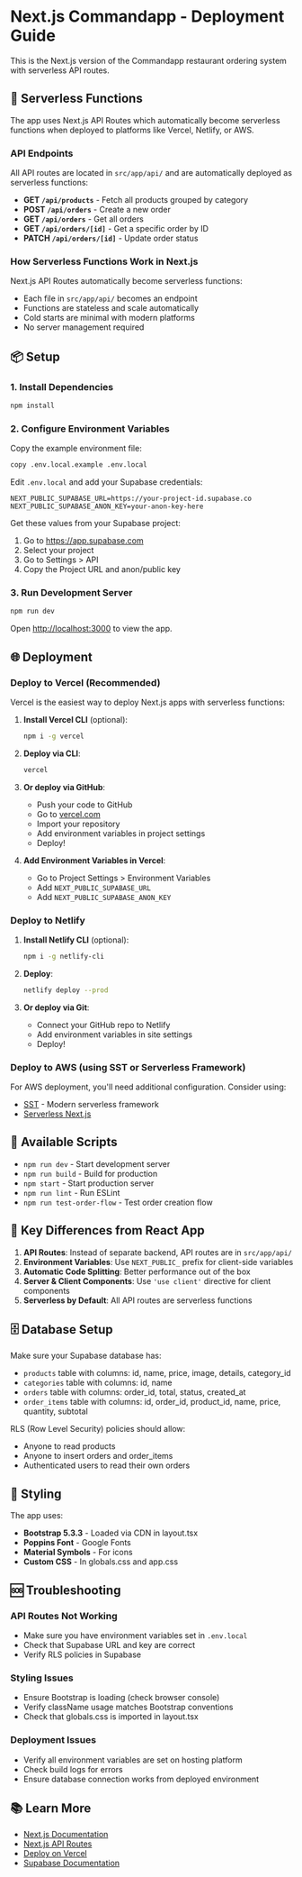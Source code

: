 # Next.js Commandapp - Deployment Guide

This is the Next.js version of the Commandapp restaurant ordering system with serverless API routes.

## 🚀 Serverless Functions

The app uses Next.js API Routes which automatically become serverless functions when deployed to platforms like Vercel, Netlify, or AWS.

### API Endpoints

All API routes are located in `src/app/api/` and are automatically deployed as serverless functions:

- **GET `/api/products`** - Fetch all products grouped by category
- **POST `/api/orders`** - Create a new order
- **GET `/api/orders`** - Get all orders
- **GET `/api/orders/[id]`** - Get a specific order by ID
- **PATCH `/api/orders/[id]`** - Update order status

### How Serverless Functions Work in Next.js

Next.js API Routes automatically become serverless functions:
- Each file in `src/app/api/` becomes an endpoint
- Functions are stateless and scale automatically
- Cold starts are minimal with modern platforms
- No server management required

## 📦 Setup

### 1. Install Dependencies

```bash
npm install
```

### 2. Configure Environment Variables

Copy the example environment file:

```bash
copy .env.local.example .env.local
```

Edit `.env.local` and add your Supabase credentials:

```env
NEXT_PUBLIC_SUPABASE_URL=https://your-project-id.supabase.co
NEXT_PUBLIC_SUPABASE_ANON_KEY=your-anon-key-here
```

Get these values from your Supabase project:
1. Go to https://app.supabase.com
2. Select your project
3. Go to Settings > API
4. Copy the Project URL and anon/public key

### 3. Run Development Server

```bash
npm run dev
```

Open [http://localhost:3000](http://localhost:3000) to view the app.

## 🌐 Deployment

### Deploy to Vercel (Recommended)

Vercel is the easiest way to deploy Next.js apps with serverless functions:

1. **Install Vercel CLI** (optional):
   ```bash
   npm i -g vercel
   ```

2. **Deploy via CLI**:
   ```bash
   vercel
   ```

3. **Or deploy via GitHub**:
   - Push your code to GitHub
   - Go to [vercel.com](https://vercel.com)
   - Import your repository
   - Add environment variables in project settings
   - Deploy!

4. **Add Environment Variables in Vercel**:
   - Go to Project Settings > Environment Variables
   - Add `NEXT_PUBLIC_SUPABASE_URL`
   - Add `NEXT_PUBLIC_SUPABASE_ANON_KEY`

### Deploy to Netlify

1. **Install Netlify CLI** (optional):
   ```bash
   npm i -g netlify-cli
   ```

2. **Deploy**:
   ```bash
   netlify deploy --prod
   ```

3. **Or deploy via Git**:
   - Connect your GitHub repo to Netlify
   - Add environment variables in site settings
   - Deploy!

### Deploy to AWS (using SST or Serverless Framework)

For AWS deployment, you'll need additional configuration. Consider using:
- [SST](https://sst.dev/) - Modern serverless framework
- [Serverless Next.js](https://github.com/serverless-nextjs/serverless-next.js)

## 🔧 Available Scripts

- `npm run dev` - Start development server
- `npm run build` - Build for production
- `npm start` - Start production server
- `npm run lint` - Run ESLint
- `npm run test-order-flow` - Test order creation flow

## 📝 Key Differences from React App

1. **API Routes**: Instead of separate backend, API routes are in `src/app/api/`
2. **Environment Variables**: Use `NEXT_PUBLIC_` prefix for client-side variables
3. **Automatic Code Splitting**: Better performance out of the box
4. **Server & Client Components**: Use `'use client'` directive for client components
5. **Serverless by Default**: All API routes are serverless functions

## 🗄️ Database Setup

Make sure your Supabase database has:
- `products` table with columns: id, name, price, image, details, category_id
- `categories` table with columns: id, name
- `orders` table with columns: order_id, total, status, created_at
- `order_items` table with columns: id, order_id, product_id, name, price, quantity, subtotal

RLS (Row Level Security) policies should allow:
- Anyone to read products
- Anyone to insert orders and order_items
- Authenticated users to read their own orders

## 🎨 Styling

The app uses:
- **Bootstrap 5.3.3** - Loaded via CDN in layout.tsx
- **Poppins Font** - Google Fonts
- **Material Symbols** - For icons
- **Custom CSS** - In globals.css and app.css

## 🆘 Troubleshooting

### API Routes Not Working
- Make sure you have environment variables set in `.env.local`
- Check that Supabase URL and key are correct
- Verify RLS policies in Supabase

### Styling Issues
- Ensure Bootstrap is loading (check browser console)
- Verify className usage matches Bootstrap conventions
- Check that globals.css is imported in layout.tsx

### Deployment Issues
- Verify all environment variables are set on hosting platform
- Check build logs for errors
- Ensure database connection works from deployed environment

## 📚 Learn More

- [Next.js Documentation](https://nextjs.org/docs)
- [Next.js API Routes](https://nextjs.org/docs/api-routes/introduction)
- [Deploy on Vercel](https://vercel.com/docs)
- [Supabase Documentation](https://supabase.com/docs)
